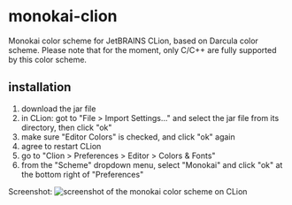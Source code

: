 # monokai-clion
Monokai color scheme for JetBRAINS CLion, based on Darcula color scheme.
Please note that for the moment, only C/C++ are fully supported by this color scheme.

## installation
1. download the jar file
2. in CLion: got to "File > Import Settings..." and select the jar file from its directory, then click "ok"
3. make sure "Editor Colors" is checked, and click "ok" again
4. agree to restart CLion
5. go to "Clion > Preferences > Editor > Colors & Fonts"
6. from the "Scheme" dropdown menu, select "Monokai" and click "ok" at the bottom right of "Preferences"


Screenshot:
![screenshot of the monokai color scheme on CLion](https://raw.githubusercontent.com/PCYoshi/monokai-clion/master/monokai_clion.png)

